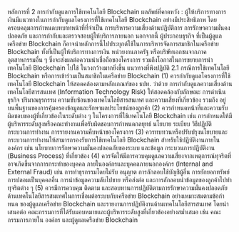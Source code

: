 หลักการที่ 2 การกํากับดูแลการใช้เทคโนโลยี Blockchain
ผลลัพธ์ที่คาดหวัง : ผู้ให้บริการทางการเงินมีแนวทางในการกำกับดูแลโครงการที่ใช้เทคโนโลยี Blockchain
อย่างมีประสิทธิภาพ โดยครอบคลุมการกำหนดบทบาทหน้าที่ที่จำเป็น การบริหารความเสี่ยงด้านปฏิบัติการ
การรักษาความมั่นคงปลอดภัย และการกำกับและตรวจสอบผู้ให้บริการภายนอก นอกจากนี้ ผู้ประกอบธุรกิจ
ที่เป็นผู้ดูแลเครือข่าย Blockchain ก็อาจนำหลักการนี้ไปประยุกต์ใช้ในการบริหารจัดการสมาชิกในเครือข่าย
Blockchain ทั้งที่เป็นผู้ให้บริการทางการเงิน หน่วยงานภาครัฐ หรือบริษัทเอกชนจากภาคอุตสาหกรรมอื่น ๆ
ซึ่งจะส่งผลต่อความน่าเชื่อถือของโครงการ รวมถึงโอกาสในการขยายการนําเทคโนโลยี Blockchain ไปใช้
ในวงกว้างมากยิ่งขึ้น
แนวทางที่พึงปฏิบัติ
2.1 กรณีการใช้เทคโนโลยี Blockchain หรือการเข้าร่วมเป็นสมาชิกในเครือข่าย Blockchain
(1) ควรกํากับดูแลโครงการที่ใช้เทคโนโลยี Blockchain ให้สอดคล้องตามหลักเกณฑ์ของ ธปท. ว่าด้วย
การกํากับดูแลความเสี่ยงด้านเทคโนโลยีสารสนเทศ (Information Technology Risk) ให้สอดคล้องกับลักษณะ
การดำเนินธุรกิจ ปริมาณธุรกรรม ความซับซ้อนของเทคโนโลยีสารสนเทศ และความเสี่ยงที่เกี่ยวข้อง รวมถึง
อยู่บนพื้นฐานของการคุ้มครองข้อมูลและรักษาผลประโยชน์ของลูกค้า
(2) ควรกำหนดหน้าที่และความรับผิดชอบของผู้ที่เกี่ยวข้องในระดับต่าง ๆ ในโครงการที่ใช้เทคโนโลยี
Blockchain เช่น การกำหนดให้มีผู้บริหารระดับสูงหรือคณะทำงานเพื่อรับผิดชอบการกำหนดกลยุทธ์ นโยบาย
ระเบียบ วิธีปฏิบัติ กระบวนการทำงาน การรายงานความคืบหน้าของโครงการ
(3)
ควรทบทวนหรือปรับปรุงนโยบายและกระบวนการทำงานให้สามารถรองรับการใช้เทคโนโลยี
Blockchain สำหรับใช้ปฏิบัติงานภายในองค์กร เช่น นโยบายการรักษาความมั่นคงปลอดภัยของระบบ
และข้อมูล กระบวนการปฏิบัติงาน (Business Process) ที่เกี่ยวข้อง
(4)
ควรจัดให้มีการควบคุมดูแลความเสี่ยงจากเหตุการณ์ทุจริตที่อาจเกิดขึ้นจากการกระทำของบุคคล
ภายในองค์กรและบุคคลภายนอกองค์กร (Internal and External Fraud) เช่น การทำธุรกรรมโดยไม่รับ
อนุญาต การลักลอบใช้บัญชีผู้อื่น การยักยอกทรัพย์ การปลอมเป็นบุคคลอื่น การนำข้อมูลความลับไปขาย
หรือส่งต่อ และการลักลอบนำข้อมูลของลูกค้าไปทำทุจริตต่าง ๆ
(5) ควรมีการควบคุม ติดตาม และสอบทานการปฏิบัติตามการรักษาความมั่นคงปลอดภัย
ด้านเทคโนโลยีสารสนเทศในการเชื่อมต่อระบบกับเครือข่าย Blockchain อย่างเหมาะสมตามข้อกําหนด
ของผู้ดูแลเครือข่าย Blockchain และรายงานการปฏิบัติงานด้านเทคโนโลยีสารสนเทศ โดยนําเสนอต่อ
คณะกรรมการที่ได้รับมอบหมายและผู้บริหารระดับสูงที่เกี่ยวข้องอย่างสม่ำเสมอ เช่น คณะกรรมการภายใน
องค์กร และผู้ดูแลเครือข่าย Blockchain

